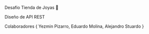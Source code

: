 Desafio Tienda de Joyas 💍

Diseño de API REST

Colaboradores {
Yezmin Pizarro,
Eduardo Molina,
Alejandro Stuardo
}
